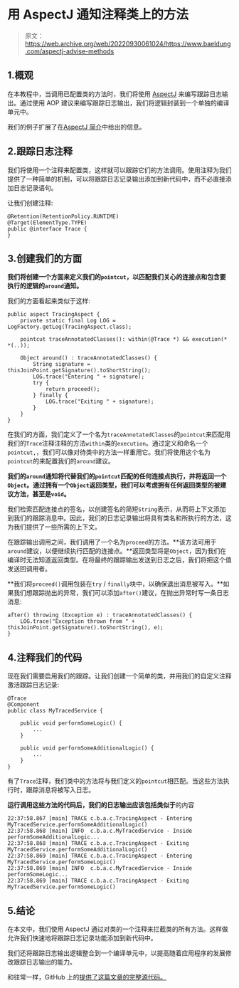 # 用 AspectJ 通知注释类上的方法

> 原文：<https://web.archive.org/web/20220930061024/https://www.baeldung.com/aspectj-advise-methods>

## 1.概观

在本教程中，当调用已配置类的方法时，我们将使用 [AspectJ](https://web.archive.org/web/20220523140025/https://www.eclipse.org/aspectj/) 来编写跟踪日志输出。通过使用 AOP 建议来编写跟踪日志输出，我们将逻辑封装到一个单独的编译单元中。

我们的例子扩展了在[AspectJ 简介](/web/20220523140025/https://www.baeldung.com/aspectj)中给出的信息。

## 2.跟踪日志注释

我们将使用一个注释来配置类，这样就可以跟踪它们的方法调用。使用注释为我们提供了一种简单的机制，可以将跟踪日志记录输出添加到新代码中，而不必直接添加日志记录语句。

让我们创建注释:

```
@Retention(RetentionPolicy.RUNTIME)
@Target(ElementType.TYPE)
public @interface Trace {
}
```

## 3.创建我们的方面

**我们将创建一个方面来定义我们的`pointcut`，以匹配我们关心的连接点和包含要执行的逻辑的`around`通知。**

我们的方面看起来类似于这样:

```
public aspect TracingAspect {
    private static final Log LOG = LogFactory.getLog(TracingAspect.class);

    pointcut traceAnnotatedClasses(): within(@Trace *) && execution(* *(..));

    Object around() : traceAnnotatedClasses() {
        String signature = thisJoinPoint.getSignature().toShortString();
        LOG.trace("Entering " + signature);
        try {
            return proceed();
        } finally {
            LOG.trace("Exiting " + signature);
        }
    }
}
```

在我们的方面，我们定义了一个名为`traceAnnotatedClasses`的`pointcut`来匹配用我们的`Trace`注释注释的方法`within`类的`execution`。通过定义和命名一个`pointcut,`，我们可以像对待类中的方法一样重用它。我们将使用这个名为`pointcut`的来配置我们的`around`建议。

**我们的`around`通知将代替我们的`pointcut`匹配的任何连接点执行，并将返回一个`Object`。通过拥有一个`Object`返回类型，我们可以考虑拥有任何返回类型的被建议方法，甚至是`void`。**

我们检索匹配连接点的签名，以创建签名的简短`String`表示，从而将上下文添加到我们的跟踪消息中。因此，我们的日志记录输出将具有类名和所执行的方法，这为我们提供了一些所需的上下文。

在跟踪输出调用之间，我们调用了一个名为`proceed`的方法。**该方法可用于`around`建议，以便继续执行匹配的连接点。**返回类型将是`Object`，因为我们在编译时无法知道返回类型。在将最终的跟踪输出发送到日志之后，我们将把这个值发送回调用者。

**我们将`proceed()`调用包装在`try` / `finally`块中，以确保退出消息被写入。**如果我们想跟踪抛出的异常，我们可以添加`after()`建议，在抛出异常时写一条日志消息:

```
after() throwing (Exception e) : traceAnnotatedClasses() {
    LOG.trace("Exception thrown from " + thisJoinPoint.getSignature().toShortString(), e);
}
```

## 4.注释我们的代码

现在我们需要启用我们的跟踪。让我们创建一个简单的类，并用我们的自定义注释激活跟踪日志记录:

```
@Trace
@Component
public class MyTracedService {

    public void performSomeLogic() {
        ...
    }

    public void performSomeAdditionalLogic() {
        ...
    }
}
```

有了`Trace`注释，我们类中的方法将与我们定义的`pointcut`相匹配。当这些方法执行时，跟踪消息将被写入日志。

**运行调用这些方法的代码后，我们的日志输出应该包括类似于**的内容

```
22:37:58.867 [main] TRACE c.b.a.c.TracingAspect - Entering MyTracedService.performSomeAdditionalLogic()
22:37:58.868 [main] INFO  c.b.a.c.MyTracedService - Inside performSomeAdditionalLogic...
22:37:58.868 [main] TRACE c.b.a.c.TracingAspect - Exiting MyTracedService.performSomeAdditionalLogic()
22:37:58.869 [main] TRACE c.b.a.c.TracingAspect - Entering MyTracedService.performSomeLogic()
22:37:58.869 [main] INFO  c.b.a.c.MyTracedService - Inside performSomeLogic...
22:37:58.869 [main] TRACE c.b.a.c.TracingAspect - Exiting MyTracedService.performSomeLogic() 
```

## 5.结论

在本文中，我们使用 AspectJ 通过对类的一个注释来拦截类的所有方法。这样做允许我们快速地将跟踪日志记录功能添加到新代码中。

我们还将跟踪日志输出逻辑整合到一个编译单元中，以提高随着应用程序的发展修改跟踪日志输出的能力。

和往常一样，GitHub 上的[提供了这篇文章的完整源代码。](https://web.archive.org/web/20220523140025/https://github.com/eugenp/tutorials/tree/master/spring-aop)
